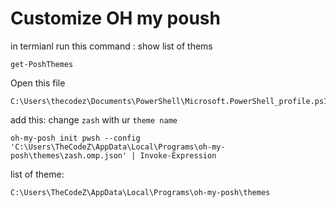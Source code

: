 # Customize OH my poush

in termianl run this command :  show list of thems

    get-PoshThemes

Open this file  

    C:\Users\thecodez\Documents\PowerShell\Microsoft.PowerShell_profile.ps1

add this: change `zash` with ur `theme name`

    oh-my-posh init pwsh --config 'C:\Users\TheCodeZ\AppData\Local\Programs\oh-my-posh\themes\zash.omp.json' | Invoke-Expression


list of theme: 

    C:\Users\TheCodeZ\AppData\Local\Programs\oh-my-posh\themes